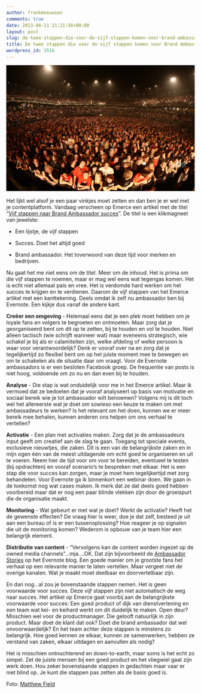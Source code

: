 ```yaml
---
author: frankmeeuwsen
comments: true
date: 2013-06-11 21:21:56+00:00
layout: post
slug: de-twee-stappen-die-voor-de-vijf-stappen-komen-voor-brand-ambassador-succes
title: De twee stappen die voor de vijf stappen komen voor Brand Ambassador succes.
wordpress_id: 3516
---
```


![2306001896_7e0ce6e0f5_b](../images/uploadimages/2306001896_7e0ce6e0f5_b-749x500.jpg)

Het lijkt wel alsof je een paar vinkjes moet zetten en dan ben je er wel met je contentplatform. Vandaag verscheen op Emerce een artikel met de titel “[Vijf stappen naar Brand Ambassador succes](http://www.emerce.nl/achtergrond/5-stappen-brand-ambassador-succes)”. De titel is een klikmagneet van jewelste:



	
  * Een lijstje, de vijf stappen

	
  * Succes. Doet het altijd goed

	
  * Brand ambassador. Het toverwoord van deze tijd voor merken en bedrijven.


Nu gaat het me niet eens om de titel. Meer om de inhoud. Het is prima om die vijf stappen te noemen, maar er mag wel eens wat tegengas komen. Het is echt niet allemaal pais en vree. Het is verdomde hard werken om het succes te krijgen en te verdienen. Daarom de vijf stappen van het Emerce artikel met een kanttekening. Deels omdat ik zelf nu ambassador ben bij Evernote. Een kijkje dus vanaf de andere kant.

**Creëer een omgeving** - Helemaal eens dat je een plek moet hebben om je loyale fans en volgers te begroeten en ontmoeten. Maar zorg dat je georganiseerd bent om dit op te zetten, bij te houden en vol te houden. Niet alleen tactisch (wie schrijft wanneer wat) maar eveneens strategisch, wie schakel je bij als er calamiteiten zijn, welke afdeling of welke persoon is waar voor verantwoordelijk? Denk er vooraf over na en zorg dat je tegelijkertijd zo flexibel bent om op het juiste moment mee te bewegen en om te schakelen als de situatie daar om vraagt. Voor de Evernote ambassadors is er een besloten Facebook groep. De frequentie van posts is niet hoog, voldoende om zo nu en dan even bij te houden.

**Analyse** - Die stap is wat onduidelijk voor me in het Emerce artikel. Maar ik vermoed dat ze bedoelen dat je vooraf analyseert op basis van motivatie en sociaal bereik wie je tot ambassador wilt benoemen? Volgens mij is dit toch wel het allereerste wat je doet om sowieso een keuze te maken om met ambassadeurs te werken? Is het relevant om het doen, kunnen we er meer bereik mee behalen, kunnen anderen ons helpen om ons verhaal te vertellen?

**Activatie** - Een plan met activaties maken. Zorg dat je de ambassadeurs input geeft om creatief aan de slag te gaan. Toegang tot speciale events, exclusieve nieuwtjes, die zaken. Dit is een van de belangrijkste zaken en in mijn ogen één van de meest uitdagende om echt goed te organiseren en uit te voeren. Neem hier de tijd voor om voor te bereiden, eventueel te testen (bij opdrachten) en vooraf scenario’s te bespreken met elkaar. Het is een stap die voor succes kan zorgen, maar je moet hem tegelijkertijd met zorg behandelen. Voor Evernote ga ik binnenkort een webinar doen. We gaan in de toekomst nog wat cases maken. Ik merk dat ze dat deels goed hebben voorbereid maar dat er nog een paar blinde vlekken zijn door de groeispurt die de organisatie maakt.

**Monitoring** - Wat gebeurt er met wat je doet? Werkt de activatie? Heeft het de gewenste effecten? De vraag hier is weer, doe je dat zelf, besteed je uit aan een bureau of is er een tussenoplossing? Hoe reageer je op signalen die uit de monitoring komen? Wederom is opbouw van je team hier een belangrijk element.

**Distributie van content** - “Vervolgens kan de content worden ingezet op de owned media channels”…mja….OK. Dat zijn bijvoorbeeld de [Ambassador Stories](http://blog.evernote.com/blog/category/tips_stories/) op het Evernote blog. Een goede manier om je grootste fans het verhaal op een relevante manier te laten vertellen. Maar vergeet niet de overige kanalen. Wat je maakt moet deelbaar en doorvertelbaar zijn.

En dan nog…al zou je bovenstaande stappen nemen. Het is geen voorwaarde voor succes. Deze vijf stappen zijn niet automatisch de weg naar succes.
Het artikel op Emerce gaat voorbij aan de belangrijkste voorwaarde voor succes: Een goed product of dijk van dienstverlening en een team wat kei- en keihard werkt om dit duidelijk te maken. Open deur? Misschien wel voor de productmanager. Die gelooft natuurlijk in zijn product. Maar doet de klant dat ook? Doet die brand ambassador dat wel onvoorwaardelijk? En het team achter deze stappen is minstens zo belangrijk. Hoe goed kennen ze elkaar, kunnen ze samenwerken, hebben ze verstand van zaken, elkaar uitdagen en aanvullen als nodig?

Het is misschien ontnuchterend en down-to-earth, maar soms is het echt zo simpel. Zet de juiste mensen bij een goed product en het vliegwiel gaat zijn werk doen. Hou zeker bovenstaande stappen in gedachten maar vaar er niet blind op. Je kunt die stappen pas zetten als de basis goed is.

Foto: [Matthew Field](http://www.flickr.com/photos/matthewfield/2306001896/in/photostream/)
